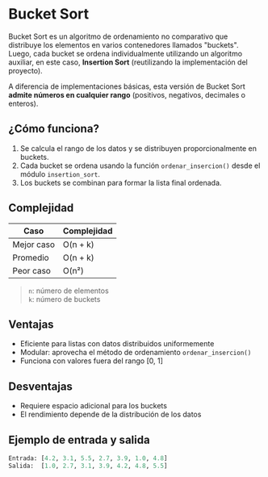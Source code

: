 # Bucket Sort

Bucket Sort es un algoritmo de ordenamiento no comparativo que distribuye los elementos en varios contenedores llamados "buckets". Luego, cada bucket se ordena individualmente utilizando un algoritmo auxiliar, en este caso, **Insertion Sort** (reutilizando la implementación del proyecto).

A diferencia de implementaciones básicas, esta versión de Bucket Sort **admite números en cualquier rango** (positivos, negativos, decimales o enteros).

##  ¿Cómo funciona?

1. Se calcula el rango de los datos y se distribuyen proporcionalmente en buckets.
2. Cada bucket se ordena usando la función `ordenar_insercion()` desde el módulo `insertion_sort`.
3. Los buckets se combinan para formar la lista final ordenada.

##  Complejidad

| Caso         | Complejidad |
|--------------|-------------|
| Mejor caso   | O(n + k)    |
| Promedio     | O(n + k)    |
| Peor caso    | O(n²)       |

> `n`: número de elementos  
> `k`: número de buckets

##  Ventajas

- Eficiente para listas con datos distribuidos uniformemente
- Modular: aprovecha el método de ordenamiento `ordenar_insercion()`
- Funciona con valores fuera del rango [0, 1]

##  Desventajas

- Requiere espacio adicional para los buckets
- El rendimiento depende de la distribución de los datos

##  Ejemplo de entrada y salida

```python
Entrada: [4.2, 3.1, 5.5, 2.7, 3.9, 1.0, 4.8]
Salida:  [1.0, 2.7, 3.1, 3.9, 4.2, 4.8, 5.5]
